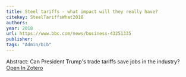 ```yaml
---
title: Steel tariffs - what impact will they really have?
citekey: SteelTariffsWhat2018
authors: 
year: 2018
url: https://www.bbc.com/news/business-43251335
publisher: 
tags: "Admin/bib"
---
```


Abstract: Can President Trump's trade tariffs save jobs in the industry?
[Open In Zotero](zotero://select/items/@SteelTariffsWhat2018)
